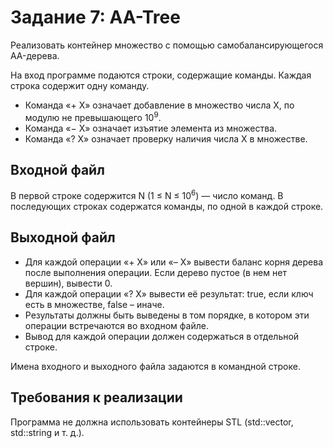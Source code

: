 # Задание 7: AA-Tree

Реализовать контейнер множество с помощью самобалансирующегося AA-дерева.

На вход программе подаются строки, содержащие команды. Каждая строка содержит одну команду. 
* Команда «+ X» означает добавление в множество числа X, по модулю не превышающего 10<sup>9</sup>. 
* Команда «− X» означает изъятие элемента из множества. 
* Команда «? X» означает проверку наличия числа X в множестве.

## Входной файл
В первой строке содержится N (1 ≤ N ≤ 10<sup>6</sup>) — число команд. В последующих строках содержатся команды, по одной в каждой строке.

## Выходной файл
* Для каждой операции «+ X» или «– X» вывести баланс корня дерева после выполнения операции. Если дерево пустое (в нем нет вершин), вывести 0. 
* Для каждой операции «? X» вывести её результат: true, если ключ есть в множестве, false – иначе. 
* Результаты должны быть выведены в том порядке, в котором эти операции встречаются во входном файле. 
* Вывод для каждой операции должен содержаться в отдельной строке.

Имена входного и выходного файла задаются в командной строке.

## Требования к реализации
Программа не должна использовать контейнеры STL (std::vector, std::string и т. д.). 

